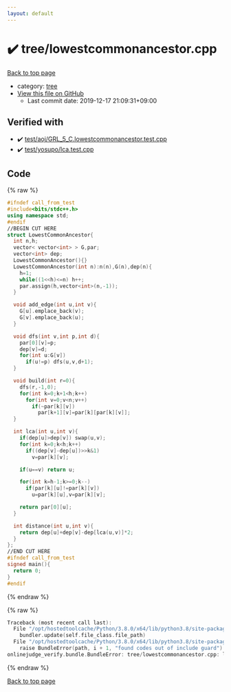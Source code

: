 ```yaml
---
layout: default
---
```


<!-- mathjax config similar to math.stackexchange -->
<script type="text/javascript" async
  src="https://cdnjs.cloudflare.com/ajax/libs/mathjax/2.7.5/MathJax.js?config=TeX-MML-AM_CHTML">
</script>
<script type="text/x-mathjax-config">
  MathJax.Hub.Config({
    TeX: { equationNumbers: { autoNumber: "AMS" }},
    tex2jax: {
      inlineMath: [ ['$','$'] ],
      processEscapes: true
    },
    "HTML-CSS": { matchFontHeight: false },
    displayAlign: "left",
    displayIndent: "2em"
  });
</script>

<script type="text/javascript" src="https://cdnjs.cloudflare.com/ajax/libs/jquery/3.4.1/jquery.min.js"></script>
<script src="https://cdn.jsdelivr.net/npm/jquery-balloon-js@1.1.2/jquery.balloon.min.js" integrity="sha256-ZEYs9VrgAeNuPvs15E39OsyOJaIkXEEt10fzxJ20+2I=" crossorigin="anonymous"></script>
<script type="text/javascript" src="../../assets/js/copy-button.js"></script>
<link rel="stylesheet" href="../../assets/css/copy-button.css" />


# :heavy_check_mark: tree/lowestcommonancestor.cpp

<a href="../../index.html">Back to top page</a>

* category: <a href="../../index.html#c0af77cf8294ff93a5cdb2963ca9f038">tree</a>
* <a href="{{ site.github.repository_url }}/blob/master/tree/lowestcommonancestor.cpp">View this file on GitHub</a>
    - Last commit date: 2019-12-17 21:09:31+09:00




## Verified with

* :heavy_check_mark: <a href="../../verify/test/aoj/GRL_5_C.lowestcommonancestor.test.cpp.html">test/aoj/GRL_5_C.lowestcommonancestor.test.cpp</a>
* :heavy_check_mark: <a href="../../verify/test/yosupo/lca.test.cpp.html">test/yosupo/lca.test.cpp</a>


## Code

<a id="unbundled"></a>
{% raw %}
```cpp
#ifndef call_from_test
#include<bits/stdc++.h>
using namespace std;
#endif
//BEGIN CUT HERE
struct LowestCommonAncestor{
  int n,h;
  vector< vector<int> > G,par;
  vector<int> dep;
  LowestCommonAncestor(){}
  LowestCommonAncestor(int n):n(n),G(n),dep(n){
    h=1;
    while((1<<h)<=n) h++;
    par.assign(h,vector<int>(n,-1));
  }

  void add_edge(int u,int v){
    G[u].emplace_back(v);
    G[v].emplace_back(u);
  }

  void dfs(int v,int p,int d){
    par[0][v]=p;
    dep[v]=d;
    for(int u:G[v])
      if(u!=p) dfs(u,v,d+1);
  }

  void build(int r=0){
    dfs(r,-1,0);
    for(int k=0;k+1<h;k++)
      for(int v=0;v<n;v++)
        if(~par[k][v])
          par[k+1][v]=par[k][par[k][v]];
  }

  int lca(int u,int v){
    if(dep[u]>dep[v]) swap(u,v);
    for(int k=0;k<h;k++)
      if((dep[v]-dep[u])>>k&1)
        v=par[k][v];

    if(u==v) return u;

    for(int k=h-1;k>=0;k--)
      if(par[k][u]!=par[k][v])
        u=par[k][u],v=par[k][v];

    return par[0][u];
  }

  int distance(int u,int v){
    return dep[u]+dep[v]-dep[lca(u,v)]*2;
  }
};
//END CUT HERE
#ifndef call_from_test
signed main(){
  return 0;
}
#endif

```
{% endraw %}

<a id="bundled"></a>
{% raw %}
```cpp
Traceback (most recent call last):
  File "/opt/hostedtoolcache/Python/3.8.0/x64/lib/python3.8/site-packages/onlinejudge_verify/docs.py", line 340, in write_contents
    bundler.update(self.file_class.file_path)
  File "/opt/hostedtoolcache/Python/3.8.0/x64/lib/python3.8/site-packages/onlinejudge_verify/bundle.py", line 123, in update
    raise BundleError(path, i + 1, "found codes out of include guard")
onlinejudge_verify.bundle.BundleError: tree/lowestcommonancestor.cpp: line 5: found codes out of include guard

```
{% endraw %}

<a href="../../index.html">Back to top page</a>

